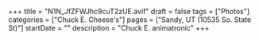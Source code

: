 +++
title = "N1N_JfZFWJhc9cuT2zUE.avif"
draft = false
tags = ["Photos"]
categories = ["Chuck E. Cheese's"]
pages = ["Sandy, UT (10535 So. State St)"]
startDate = ""
description = "Chuck E. animatronic"
+++
